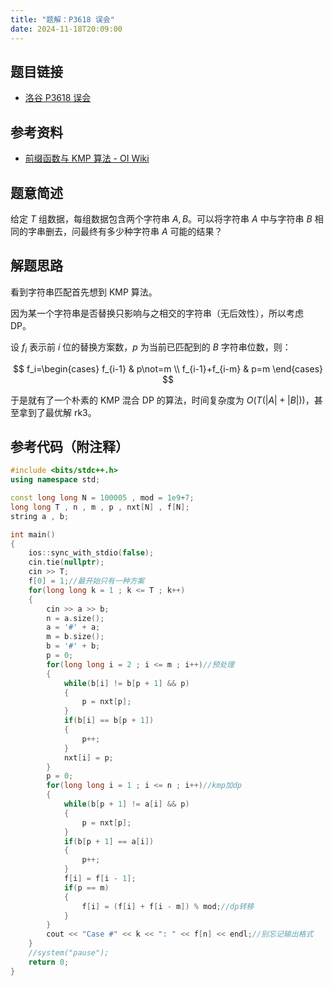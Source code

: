 ```yaml
---
title: "题解：P3618 误会"
date: 2024-11-18T20:09:00
---
```


## 题目链接

- [洛谷 P3618 误会](https://www.luogu.com.cn/problem/P3618)

## 参考资料

- [前缀函数与 KMP 算法 - OI Wiki](https://oi-wiki.org/string/kmp/)

## 题意简述

给定 $T$ 组数据，每组数据包含两个字符串 $A,B$。可以将字符串 $A$ 中与字符串 $B$ 相同的字串删去，问最终有多少种字符串 $A$ 可能的结果？

## 解题思路

看到字符串匹配首先想到 KMP 算法。

因为某一个字符串是否替换只影响与之相交的字符串（无后效性），所以考虑 DP。

设 $f_i$ 表示前 $i$ 位的替换方案数，$p$ 为当前已匹配到的 $B$ 字符串位数，则：

$$
f_i=\begin{cases}
  f_{i-1} & p\not=m \\
  f_{i-1}+f_{i-m} & p=m
\end{cases}
$$

于是就有了一个朴素的 KMP 混合 DP 的算法，时间复杂度为 $O(T(|A| +|B|))$，甚至拿到了最优解 rk3。

## 参考代码（附注释）

```cpp
#include <bits/stdc++.h>
using namespace std;

const long long N = 100005 , mod = 1e9+7;
long long T , n , m , p , nxt[N] , f[N];
string a , b;

int main()
{
    ios::sync_with_stdio(false);
    cin.tie(nullptr);
    cin >> T;
    f[0] = 1;//最开始只有一种方案
    for(long long k = 1 ; k <= T ; k++)
    {
        cin >> a >> b;
        n = a.size();
        a = '#' + a;
        m = b.size();
        b = '#' + b;
        p = 0;
        for(long long i = 2 ; i <= m ; i++)//预处理
        {
            while(b[i] != b[p + 1] && p)
            {
                p = nxt[p];
            }
            if(b[i] == b[p + 1])
            {
                p++;
            }
            nxt[i] = p;
        }
        p = 0;
        for(long long i = 1 ; i <= n ; i++)//kmp加dp
        {
            while(b[p + 1] != a[i] && p)
            {
                p = nxt[p];
            }
            if(b[p + 1] == a[i])
            {
                p++;
            }
            f[i] = f[i - 1];
            if(p == m)
            {
                f[i] = (f[i] + f[i - m]) % mod;//dp转移
            }
        }
        cout << "Case #" << k << ": " << f[n] << endl;//别忘记输出格式
    }
    //system("pause");
    return 0;
}
```
